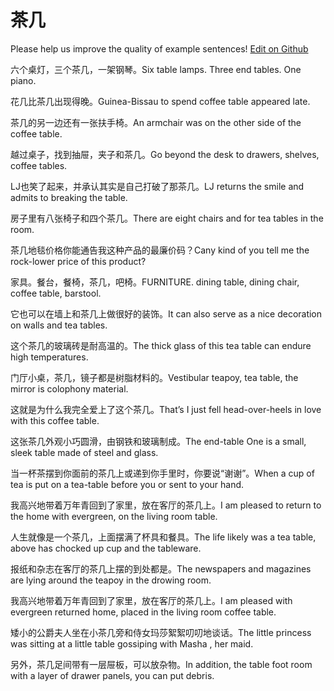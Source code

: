 # 茶几

Please help us improve the quality of example sentences! [Edit on Github](https://github.com/jiyushe/jiyu-example-sentence-source/blob/main/chinese/chaji.md)

<p><span class="chinese">六个桌灯，三个茶几，一架钢琴。</span><span class="english">Six table lamps. Three end tables. One piano.</span></p>

<p><span class="chinese">花几比茶几出现得晚。</span><span class="english">Guinea-Bissau to spend coffee table appeared late.</span></p>

<p><span class="chinese">茶几的另一边还有一张扶手椅。</span><span class="english">An armchair was on the other side of the coffee table.</span></p>

<p><span class="chinese">越过桌子，找到抽屉，夹子和茶几。</span><span class="english">Go beyond the desk to drawers, shelves, coffee tables.</span></p>

<p><span class="chinese">LJ也笑了起来，并承认其实是自己打破了那茶几。</span><span class="english">LJ returns the smile and admits to breaking the table.</span></p>

<p><span class="chinese">房子里有八张椅子和四个茶几。</span><span class="english">There are eight chairs and for tea tables in the room.</span></p>

<p><span class="chinese">茶几地毯价格你能通告我这种产品的最廉价码？</span><span class="english">Cany kind of you tell me the rock-lower price of this product?</span></p>

<p><span class="chinese">家具。餐台，餐椅，茶几，吧椅。</span><span class="english">FURNITURE. dining table, dining chair, coffee table, barstool.</span></p>

<p><span class="chinese">它也可以在墙上和茶几上做很好的装饰。</span><span class="english">It can also serve as a nice decoration on walls and tea tables.</span></p>

<p><span class="chinese">这个茶几的玻璃砖是耐高温的。</span><span class="english">The thick glass of this tea table can endure high temperatures.</span></p>

<p><span class="chinese">门厅小桌，茶几，镜子都是树脂材料的。</span><span class="english">Vestibular teapoy, tea table, the mirror is colophony material.</span></p>

<p><span class="chinese">这就是为什么我完全爱上了这个茶几。</span><span class="english">That’s I just fell head-over-heels in love with this coffee table.</span></p>

<p><span class="chinese">这张茶几外观小巧圆滑，由钢铁和玻璃制成。</span><span class="english">The end-table One is a small, sleek table made of steel and glass.</span></p>

<p><span class="chinese">当一杯茶摆到你面前的茶几上或递到你手里时，你要说“谢谢”。</span><span class="english">When a cup of tea is put on a tea-table before you or sent to your hand.</span></p>

<p><span class="chinese">我高兴地带着万年青回到了家里，放在客厅的茶几上。</span><span class="english">I am pleased to return to the home with evergreen, on the living room table.</span></p>

<p><span class="chinese">人生就像是一个茶几，上面摆满了杯具和餐具。</span><span class="english">The life likely was a tea table, above has chocked up cup and the tableware.</span></p>

<p><span class="chinese">报纸和杂志在客厅的茶几上摆的到处都是。</span><span class="english">The newspapers and magazines are lying around the teapoy in the drowing room.</span></p>

<p><span class="chinese">我高兴地带着万年青回到了家里，放在客厅的茶几上。</span><span class="english">I am pleased with evergreen returned home, placed in the living room coffee table.</span></p>

<p><span class="chinese">矮小的公爵夫人坐在小茶几旁和侍女玛莎絮絮叨叨地谈话。</span><span class="english">The little princess was sitting at a little table gossiping with Masha , her maid.</span></p>

<p><span class="chinese">另外，茶几足间带有一层屉板，可以放杂物。</span><span class="english">In addition, the table foot room with a layer of drawer panels, you can put debris.</span></p>


